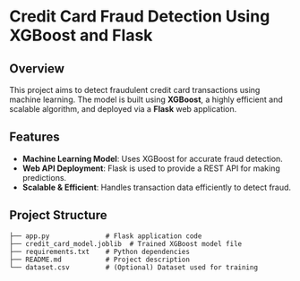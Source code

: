 # Credit Card Fraud Detection Using XGBoost and Flask

## Overview
This project aims to detect fraudulent credit card transactions using machine learning. The model is built using **XGBoost**, a highly efficient and scalable algorithm, and deployed via a **Flask** web application.

## Features
- **Machine Learning Model**: Uses XGBoost for accurate fraud detection.
- **Web API Deployment**: Flask is used to provide a REST API for making predictions.
- **Scalable & Efficient**: Handles transaction data efficiently to detect fraud.

## Project Structure
```plaintext
├── app.py              # Flask application code
├── credit_card_model.joblib  # Trained XGBoost model file
├── requirements.txt    # Python dependencies
├── README.md           # Project description
└── dataset.csv         # (Optional) Dataset used for training
